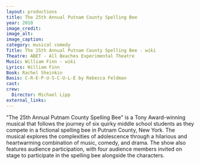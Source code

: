 ```yaml
---
layout: productions
title: The 25th Annual Putnam County Spelling Bee
year: 2010
image_credit:
image_alt:
image_caption:
category: musical comedy
Title: The 25th Annual Putnam County Spelling Bee - wiki
Theatre: ABET - All Beaches Experimental Theatre
Music: William Finn - wiki
Lyrics: William Finn
Book: Rachel Sheinkin
Basis: C-R-E-P-U-S-C-U-L-E by Rebecca Feldman
cast:
crew:
  Director: Michael Lipp
external_links:
---
```


"The 25th Annual Putnam County Spelling Bee" is a Tony Award-winning musical that follows the journey of six quirky middle school students as they compete in a fictional spelling bee in Putnam County, New York. The musical explores the complexities of adolescence through a hilarious and heartwarming combination of music, comedy, and drama. The show also features audience participation, with four audience members invited on stage to participate in the spelling bee alongside the characters.
